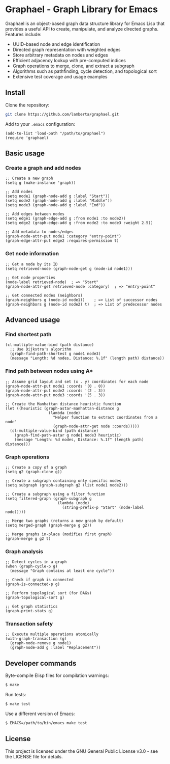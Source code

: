 # Graphael - Graph Library for Emacs

Graphael is an object-based graph data structure library for Emacs Lisp
that provides a useful API to create, manipulate, and analyze directed
graphs. Features include:

- UUID-based node and edge identification
- Directed graph representation with weighted edges
- Store arbitrary metadata on nodes and edges
- Efficient adjacency lookup with pre-computed indices
- Graph operations to merge, clone, and extract a subgraph
- Algorithms such as pathfinding, cycle detection, and topological sort
- Extensive test coverage and usage examples

## Install

Clone the repository:

```bash
git clone https://github.com/lamberta/graphael.git
```

Add to your `.emacs` configuration:

```elisp
(add-to-list 'load-path "/path/to/graphael")
(require 'graphael)
```

## Basic usage

### Create a graph and add nodes

```elisp
;; Create a new graph
(setq g (make-instance 'graph))

;; Add nodes
(setq node1 (graph-node-add g :label "Start"))
(setq node2 (graph-node-add g :label "Middle"))
(setq node3 (graph-node-add g :label "End"))

;; Add edges between nodes
(setq edge1 (graph-edge-add g :from node1 :to node2))
(setq edge2 (graph-edge-add g :from node2 :to node3 :weight 2.5))

;; Add metadata to nodes/edges
(graph-node-attr-put node1 :category "entry-point")
(graph-edge-attr-put edge2 :requires-permission t)
```

### Get node information

```elisp
;; Get a node by its ID
(setq retrieved-node (graph-node-get g (node-id node1)))

;; Get node properties
(node-label retrieved-node)  ; => "Start"
(graph-node-attr-get retrieved-node :category)  ; => "entry-point"

;; Get connected nodes (neighbors)
(graph-neighbors g (node-id node1))    ; => List of successor nodes
(graph-neighbors g (node-id node2) t)  ; => List of predecessor nodes
```

## Advanced usage

### Find shortest path

```elisp
(cl-multiple-value-bind (path distance)
  ;; Use Dijkstra's algorithm
  (graph-find-path-shortest g node1 node3)
  (message "Length: %d nodes, Distance: %.1f" (length path) distance))
```

### Find path between nodes using A*

```elisp
;; Assume grid layout and set (x . y) coordinates for each node
(graph-node-attr-put node1 :coords '(0 . 0))
(graph-node-attr-put node2 :coords '(2 . 3))
(graph-node-attr-put node3 :coords '(5 . 3))

;; Create the Manhattan distance heuristic function
(let ((heuristic (graph-astar-manhattan-distance g
                   (lambda (node)
                     "Helper function to extract coordinates from a node"
                     (graph-node-attr-get node :coords)))))
  (cl-multiple-value-bind (path distance)
    (graph-find-path-astar g node1 node3 heuristic)
    (message "Length: %d nodes, Distance: %.1f" (length path) distance)))
```

### Graph operations

```elisp
;; Create a copy of a graph
(setq g2 (graph-clone g))

;; Create a subgraph containing only specific nodes
(setq subgraph (graph-subgraph g2 (list node1 node2)))

;; Create a subgraph using a filter function
(setq filtered-graph (graph-subgraph g
                       (lambda (node)
                         (string-prefix-p "Start" (node-label node)))))

;; Merge two graphs (returns a new graph by default)
(setq merged-graph (graph-merge g g2))

;; Merge graphs in-place (modifies first graph)
(graph-merge g g2 t)
```

### Graph analysis

```elisp
;; Detect cycles in a graph
(when (graph-cycle-p g)
  (message "Graph contains at least one cycle"))

;; Check if graph is connected
(graph-is-connected-p g)

;; Perform topological sort (for DAGs)
(graph-topological-sort g)

;; Get graph statistics
(graph-print-stats g)
```

### Transaction safety

```elisp
;; Execute multiple operations atomically
(with-graph-transaction (g)
  (graph-node-remove g node1)
  (graph-node-add g :label "Replacement"))
```

## Developer commands

Byte-compile Elisp files for compilation warnings:

```bash
$ make
```

Run tests:

```bash
$ make test
```

Use a different version of Emacs:

```bash
$ EMACS=/path/to/bin/emacs make test
```

## License

This project is licensed under the GNU General Public License v3.0 -
see the LICENSE file for details.
